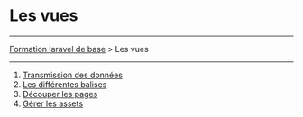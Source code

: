 # Les vues

---

[Formation laravel de base](../README.md) > Les vues

---

1. [Transmission des données](transmission_des_donnees/README.md)
2. [Les différentes balises](les_differentes_balises/README.md)
3. [Découper les pages](decouper_les_pages/README.md)
4. [Gérer les assets](gerer_les_assets/README.md)